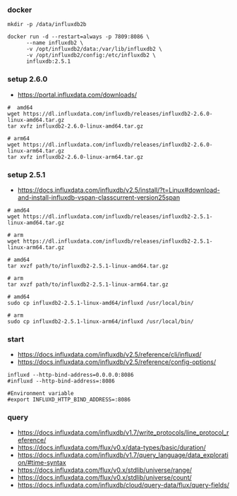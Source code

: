 

### docker
```shell
mkdir -p /data/influxdb2b

docker run -d --restart=always -p 7809:8086 \
      --name influxdb2 \
      -v /opt/influxdb2/data:/var/lib/influxdb2 \
      -v /opt/influxdb2/config:/etc/influxdb2 \
      influxdb:2.5.1
```

### setup 2.6.0
- https://portal.influxdata.com/downloads/
```shell
#  amd64
wget https://dl.influxdata.com/influxdb/releases/influxdb2-2.6.0-linux-amd64.tar.gz
tar xvfz influxdb2-2.6.0-linux-amd64.tar.gz

# arm64
wget https://dl.influxdata.com/influxdb/releases/influxdb2-2.6.0-linux-arm64.tar.gz
tar xvfz influxdb2-2.6.0-linux-arm64.tar.gz
```

### setup 2.5.1
- https://docs.influxdata.com/influxdb/v2.5/install/?t=Linux#download-and-install-influxdb-vspan-classcurrent-version25span
```shell
# amd64
wget https://dl.influxdata.com/influxdb/releases/influxdb2-2.5.1-linux-amd64.tar.gz

# arm
wget https://dl.influxdata.com/influxdb/releases/influxdb2-2.5.1-linux-arm64.tar.gz

# amd64
tar xvzf path/to/influxdb2-2.5.1-linux-amd64.tar.gz

# arm
tar xvzf path/to/influxdb2-2.5.1-linux-arm64.tar.gz

# amd64
sudo cp influxdb2-2.5.1-linux-amd64/influxd /usr/local/bin/

# arm
sudo cp influxdb2-2.5.1-linux-arm64/influxd /usr/local/bin/

```

### start
- https://docs.influxdata.com/influxdb/v2.5/reference/cli/influxd/
- https://docs.influxdata.com/influxdb/v2.5/reference/config-options/
```shell
influxd --http-bind-address=0.0.0.0:8086
#influxd --http-bind-address=:8086

#Environment variable
#export INFLUXD_HTTP_BIND_ADDRESS=:8086

```


### query
- https://docs.influxdata.com/influxdb/v1.7/write_protocols/line_protocol_reference/
- https://docs.influxdata.com/flux/v0.x/data-types/basic/duration/
- https://docs.influxdata.com/influxdb/v1.7/query_language/data_exploration/#time-syntax
- https://docs.influxdata.com/flux/v0.x/stdlib/universe/range/
- https://docs.influxdata.com/flux/v0.x/stdlib/universe/count/
- https://docs.influxdata.com/influxdb/cloud/query-data/flux/query-fields/

